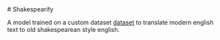<div/>
# Shakespearify
</div>

A model trained on a custom dataset [dataset](https://www.kaggle.com/datasets/garnavaurha/shakespearify) to translate modern english text to old shakespearean style english.
